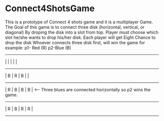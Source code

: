 # Connect4ShotsGame
This is a prototype of Connect 4 shots game and it is a multiplayer Game. 
The Goal of this game is to connect three disk (horizontal, vertical, or diagonal)
By droping the disk into a slot from top. Player must choose which slot he/she wants to drop his/her
disk. Each player will get Eight Chance to drop the disk Whoever connects three disk first, will win the game
for example: p1- Red (R) p2-Blue (B)
_________________
|   |   |   |   |
_________________
| B | R | B |   |
_________________
| R | B | B | B | <-- Three blues are connected horizontally so p2 wins the game. 
_________________
| R | B | R | R |
_________________
